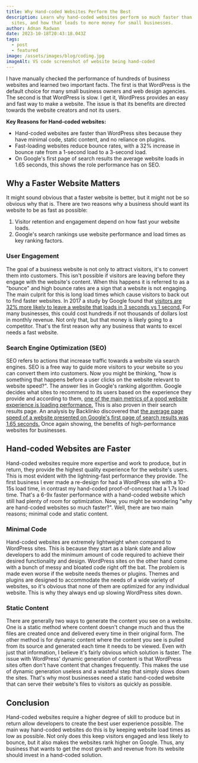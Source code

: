 ```yaml
---
title: Why Hand-coded Websites Perform the Best
description: Learn why hand-coded websites perform so much faster than WordPress
  sites, and how that leads to more money for small businesses.
author: Adnan Radwan
date: 2023-10-18T20:43:18.043Z
tags:
  - post
  - featured
image: /assets/images/blog/coding.jpg
imageAlt: VS code screenshot of website being hand-coded
---
```

I have manually checked the performance of hundreds of business websites and learned two important facts. The first is that WordPress is the default choice for many small business owners and web design agencies. The second is that WordPress is slow. I get it, WordPress provides an easy and fast way to make a website. The issue is that its benefits are directed towards the website creators and not its users.

**Key Reasons for Hand-coded websites:**

* Hand-coded websites are faster than WordPress sites because they have minimal code, static content, and no reliance on plugins.
* Fast-loading websites reduce bounce rates, with a 32% increase in bounce rate from a 1-second load to a 3-second load.
* On Google's first page of search results the average website loads in 1.65 seconds, this shows the role performance has on SEO.

## Why a Faster Website Matters

It might sound obvious that a faster website is better, but it might not be so obvious why that is. There are two reasons why a business should want its website to be as fast as possible:

1. Visitor retention and engagement depend on how fast your website loads. 
2. Google's search rankings use website performance and load times as key ranking factors. 

### User Engagement

The goal of a business website is not only to attract visitors, it's to convert them into customers. This isn't possible if visitors are leaving before they engage with the website's content. When this happens it is referred to as a "bounce" and high bounce rates are a sign that a website is not engaging. The main culprit for this is long load times which cause visitors to back out to find faster websites. In 2017 a study by Google found that [visitors are 32% more likely to leave a website that loads in 3 seconds vs 1 second.](https://www.thinkwithgoogle.com/marketing-strategies/app-and-mobile/page-load-time-statistics/) For many businesses, this could cost hundreds if not thousands of dollars lost in monthly revenue. Not only that, but that money is likely going to a competitor. That's the first reason why any business that wants to excel needs a fast website.

### **Search Engine Optimization (SEO)**

SEO refers to actions that increase traffic towards a website via search engines. SEO is a free way to guide more visitors to your website so you can convert them into customers. Now you might be thinking, "how is something that happens before a user clicks on the website relevant to website speed?".  The answer lies in Google's ranking algorithm. Google decides what sites to recommend to its users based on the experience they provide and according to them, [one of the main metrics of a good website experience is loading performance.](https://developers.google.com/search/docs/appearance/core-web-vitals) This is also proven in their search results page. An analysis by Backlinko discovered that [the average page speed of a website presented on Google's first page of search results was 1.65 seconds.](https://backlinko.com/search-engine-ranking) Once again showing, the benefits of high-performance websites for businesses.

## Hand-coded Websites are Faster

Hand-coded websites require more expertise and work to produce, but in return, they provide the highest quality experience for the website's users. This is most evident with the lightning-fast performance they provide. The first business I ever made a re-design for had a WordPress site with a 10-15s load time, in contrast my hand-coded proof-of-concept had a 1.7s load time. That's a 6-9x faster performance with a hand-coded website which still had plenty of room for optimization. Now, you might be wondering "why are hand-coded websites so much faster?". Well, there are two main reasons; minimal code and static content.

### Minimal Code

Hand-coded websites are extremely lightweight when compared to WordPress sites. This is because they start as a blank slate and allow developers to add the minimum amount of code required to achieve their desired functionality and design. WordPress sites on the other hand come with a bunch of messy and bloated code right off the bat. The problem is made even worse if the website needs themes or plugins. Themes and plugins are designed to accommodate the needs of a wide variety of websites, so it's obvious that none of them are optimized for any individual website. This is why they always end up slowing WordPress sites down.

### Static Content

There are generally two ways to generate the content you see on a website. One is a static method where content doesn't change much and thus the files are created once and delivered every time in their original form. The other method is for dynamic content where the content you see is pulled from its source and generated each time it needs to be viewed. Even with just that information, I believe it's fairly obvious which solution is faster. The issue with WordPress' dynamic generation of content is that WordPress sites often don't have content that changes frequently. This makes the use of dynamic generation useless and a wasteful step that simply slows down the sites. That's why most businesses need a static hand-coded website that can serve their website's files to visitors as quickly as possible.

## Conclusion

Hand-coded websites require a higher degree of skill to produce but in return allow developers to create the best user experience possible. The main way hand-coded websites do this is by keeping website load times as low as possible. Not only does this keep visitors engaged and less likely to bounce, but it also makes the websites rank higher on Google. Thus, any business that wants to get the most growth and revenue from its website should invest in a hand-coded solution.